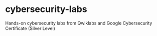 # cybersecurity-labs
Hands-on cybersecurity labs from Qwiklabs and Google Cybersecurity Certificate (Silver Level)
